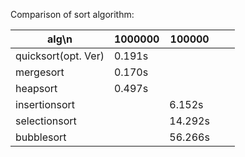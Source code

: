 Comparison of sort algorithm:

|  alg\n              |  1000000 |  100000  |   |   |
|---------------------|----------|----------|---|---|
|  quicksort(opt. Ver)|  0.191s  |          |   |   |
|  mergesort          |  0.170s  |          |   |   |
|  heapsort           |  0.497s  |          |   |   |
|  insertionsort      |          |  6.152s  |   |   |
|  selectionsort      |          |  14.292s |   |   |
|  bubblesort         |          |  56.266s |   |   |
